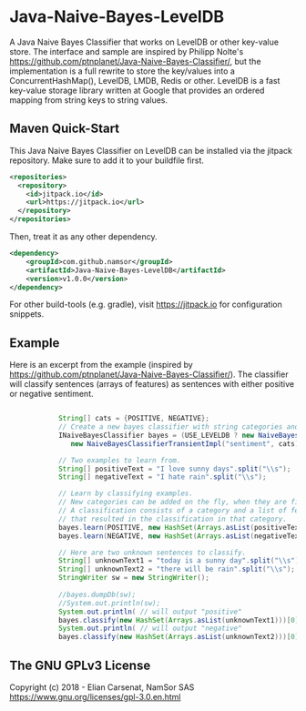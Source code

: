 # Java-Naive-Bayes-LevelDB
A Java Naive Bayes Classifier that works on LevelDB or other key-value store. The interface and sample are inspired by Philipp Nolte's https://github.com/ptnplanet/Java-Naive-Bayes-Classifier/, but the implementation is a full rewrite to store the key/values into a ConcurrentHashMap(), LevelDB, LMDB, Redis or other. LevelDB is a fast key-value storage library written at Google that provides an ordered mapping from string keys to string values.

Maven Quick-Start
------------------

This Java Naive Bayes Classifier on LevelDB can be installed via the jitpack repository. Make sure to add it to your buildfile first.

```xml
<repositories>
  <repository>
    <id>jitpack.io</id>
    <url>https://jitpack.io</url>
  </repository>
</repositories>
```

Then, treat it as any other dependency.

```xml
<dependency>
    <groupId>com.github.namsor</groupId>
    <artifactId>Java-Naive-Bayes-LevelDB</artifactId>
    <version>v1.0.0</version>
</dependency>
```

For other build-tools (e.g. gradle), visit https://jitpack.io for configuration snippets.

Example
------------------

Here is an excerpt from the example (inspired by https://github.com/ptnplanet/Java-Naive-Bayes-Classifier/). The classifier will classify sentences (arrays of features) as sentences with either positive or negative sentiment. 

```java

            String[] cats = {POSITIVE, NEGATIVE};
            // Create a new bayes classifier with string categories and string features.
            INaiveBayesClassifier bayes = (USE_LEVELDB ? new NaiveBayesClassifierLevelDBImpl("sentiment", cats, ".", 100) : 
               new NaiveBayesClassifierTransientImpl("sentiment", cats));

            // Two examples to learn from.
            String[] positiveText = "I love sunny days".split("\\s");
            String[] negativeText = "I hate rain".split("\\s");

            // Learn by classifying examples.
            // New categories can be added on the fly, when they are first used.
            // A classification consists of a category and a list of features
            // that resulted in the classification in that category.
            bayes.learn(POSITIVE, new HashSet(Arrays.asList(positiveText)));
            bayes.learn(NEGATIVE, new HashSet(Arrays.asList(negativeText)));

            // Here are two unknown sentences to classify.
            String[] unknownText1 = "today is a sunny day".split("\\s");
            String[] unknownText2 = "there will be rain".split("\\s");
            StringWriter sw = new StringWriter();
            
            //bayes.dumpDb(sw);
            //System.out.println(sw);
            System.out.println( // will output "positive"
            bayes.classify(new HashSet(Arrays.asList(unknownText1)))[0].getCategory());
            System.out.println( // will output "negative"
            bayes.classify(new HashSet(Arrays.asList(unknownText2)))[0].getCategory());


```

The GNU GPLv3 License
------------------
Copyright (c) 2018 - Elian Carsenat, NamSor SAS
https://www.gnu.org/licenses/gpl-3.0.en.html
